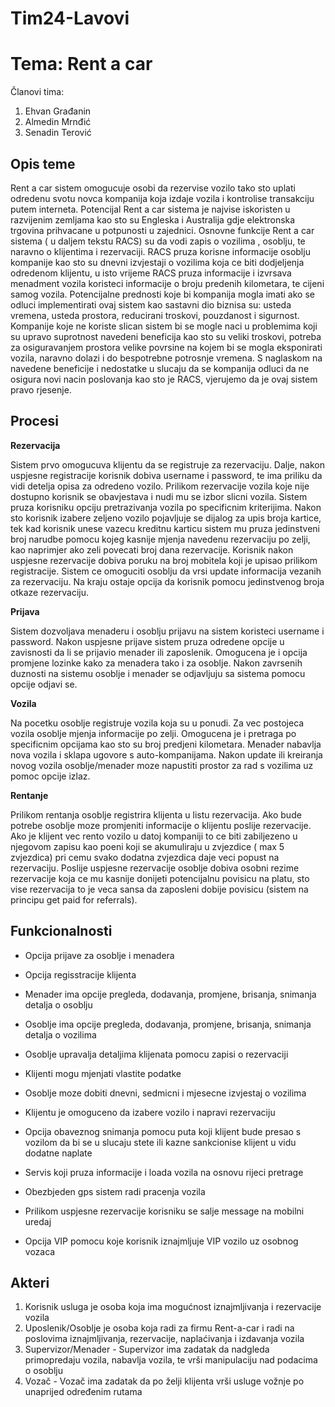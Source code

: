 ﻿# Tim24-Lavovi

# Tema: Rent a car


Članovi tima:

  1. Ehvan Građanin
  2. Almedin Mrnđić
  3. Senadin Terović


## Opis teme

Rent a car sistem omogucuje osobi da rezervise vozilo tako sto uplati odredenu svotu novca kompanija koja izdaje vozila i kontrolise transakciju putem interneta. Potencijal Rent a car sistema je najvise iskoristen u razvijenim zemljama kao sto su Engleska i Australija gdje 
elektronska trgovina prihvacane u potpunosti u zajednici. Osnovne funkcije Rent a car sistema ( u daljem tekstu RACS) su da vodi zapis o vozilima , osoblju, te naravno o klijentima i rezervaciji. RACS pruza korisne informacije osoblju kompanije kao sto su dnevni izvjestaji o vozilima koja ce biti dodjeljenja odredenom klijentu, u isto vrijeme RACS pruza informacije i izvrsava menadment vozila koristeci informacije o broju predenih kilometara, te cijeni samog vozila. Potencijalne prednosti koje bi kompanija mogla imati ako se odluci implementirati ovaj sistem kao sastavni dio biznisa su: usteda vremena, usteda prostora, reducirani troskovi, pouzdanost i sigurnost. Kompanije koje  ne koriste slican sistem bi se mogle naci u problemima koji su upravo suprotnost navedeni beneficija kao sto su veliki troskovi, potreba za osiguravanjem prostora velike povrsine na kojem bi se mogla eksponirati vozila, naravno dolazi i do bespotrebne potrosnje vremena. S naglaskom na navedene beneficije i nedostatke u slucaju da se kompanija odluci da ne osigura novi nacin poslovanja kao sto je RACS, vjerujemo da je ovaj sistem pravo rjesenje.




## Procesi

**Rezervacija**

Sistem prvo omogucuva klijentu da se registruje za rezervaciju. Dalje, nakon uspjesne registracije korisnik dobiva username i password, te ima priliku da vidi detelja opisa za odredeno vozilo. Prilikom rezervacije vozila koje nije dostupno korisnik se obavjestava i nudi mu se izbor slicni vozila. Sistem pruza korisniku opciju pretrazivanja vozila po specificnim kriterijima. Nakon sto korisnik izabere zeljeno vozilo pojavljuje se dijalog za upis broja kartice, tek kad korisnik unese vazecu kreditnu karticu sistem mu pruza jedinstveni broj narudbe pomocu kojeg kasnije mjenja navedenu rezervaciju po zelji, kao naprimjer ako zeli povecati broj dana rezervacije. Korisnik nakon uspjesne rezervacije dobiva poruku na broj mobitela koji je upisao prilikom registracije. Sistem ce omoguciti osoblju da vrsi update informacija vezanih za rezervaciju. Na kraju ostaje opcija da korisnik pomocu jedinstvenog broja otkaze rezervaciju.



**Prijava**

Sistem dozvoljava menaderu i osoblju prijavu na sistem koristeci username i password. Nakon uspjesne prijave sistem pruza odredene opcije u zavisnosti da li se prijavio menader ili zaposlenik. Omogucena je i opcija promjene lozinke kako za menadera tako i za osoblje. Nakon zavrsenih duznosti na sistemu osoblje i menader se odjavljuju sa sistema pomocu opcije odjavi se.



**Vozila**

Na pocetku osoblje registruje vozila koja su u ponudi. Za vec postojeca vozila osoblje mjenja informacije po zelji. Omogucena je i pretraga po specificnim opcijama kao sto su broj predjeni kilometara. Menader nabavlja nova vozila i sklapa ugovore s auto-kompanijama. Nakon update ili kreiranja novog vozila osoblje/menader moze napustiti prostor za rad s vozilima uz pomoc opcije izlaz.



**Rentanje**

Prilikom rentanja osoblje registrira klijenta u listu rezervacija. Ako bude potrebe osoblje moze promjeniti informacije o klijentu poslije rezervacije. Ako je klijent vec rento vozilo u datoj kompaniji to ce biti zabiljezeno u njegovom zapisu kao poeni koji se akumuliraju u zvjezdice ( max 5 zvjezdica) pri cemu svako dodatna zvjezdica daje veci popust na rezervaciju. Poslije uspjesne rezervacije osoblje dobiva osobni rezime rezervacije koja ce mu kasnije donijeti potencijalnu povisicu na platu, sto vise rezervacija to je veca sansa da zaposleni dobije povisicu (sistem na principu get paid for referrals). 




## Funkcionalnosti


- Opcija prijave za osoblje i menadera

- Opcija regisstracije klijenta

- Menader ima opcije pregleda, dodavanja, promjene, brisanja, snimanja detalja o osoblju

- Osoblje ima opcije pregleda, dodavanja, promjene, brisanja, snimanja detalja o vozilima

- Osoblje upravalja detaljima klijenata pomocu zapisi o rezervaciji

- Klijenti mogu mjenjati vlastite podatke

- Osoblje moze dobiti dnevni, sedmicni i mjesecne izvjestaj o vozilima

- Klijentu je omoguceno da izabere vozilo i napravi rezervaciju

- Opcija obaveznog snimanja pomocu puta koji klijent bude presao s vozilom da bi se u slucaju stete ili kazne sankcionise klijent u vidu dodatne naplate

- Servis koji pruza informacije i loada vozila na osnovu rijeci pretrage

- Obezbjeden gps sistem radi pracenja vozila

- Prilikom uspjesne rezervacije korisniku se salje message na mobilni uredaj

- Opcija VIP pomocu koje korisnik iznajmljuje VIP vozilo uz osobnog vozaca






## Akteri


1. Korisnik usluga je osoba koja ima mogućnost iznajmljivanja i rezervacije vozila 
2. Uposlenik/Osoblje je osoba koja radi za firmu Rent-a-car i radi na poslovima iznajmljivanja, rezervacije, naplaćivanja i izdavanja vozila
3. Supervizor/Menader - Supervizor ima zadatak da nadgleda primopredaju vozila, nabavlja vozila, te vrši manipulaciju nad podacima o osoblju
4. Vozač - Vozač ima zadatak da po želji klijenta vrši usluge vožnje po unaprijed određenim rutama




 



 


